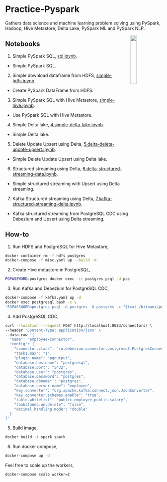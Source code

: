 # Practice-Pyspark

Gathers data science and machine learning problem solving using PySpark, Hadoop, Hive Metastore, Delta Lake, PySpark ML and PySpark NLP.

<img src="https://cdn-images-1.medium.com/max/1600/0*8D301fHKliN6r5Km.png" align="right" width="20%">

## Notebooks

1. Simple PySpark SQL, [sql.ipynb](notebook/1.sql.ipynb).

- Simple PySpark SQL.

2. Simple download dataframe from HDFS, [simple-hdfs.ipynb](notebook/2.simple-hdfs.ipynb). 

- Create PySpark DataFrame from HDFS.

3. Simple PySpark SQL with Hive Metastore, [simple-hive.ipynb](notebook/3.simple-hive.ipynb).

- Use PySpark SQL with Hive Metastore.

4. Simple Delta lake, [4.simple-delta-lake.ipynb](notebook/4.simple-delta-lake.ipynb).

- Simple Delta lake.

5. Delete Update Upsert using Delta, [5.delta-delete-update-upsert.ipynb](notebook/5.delta-delete-update-upsert.ipynb).

- Simple Delete Update Upsert using Delta lake.

6. Structured streaming using Delta, [6.delta-structured-streaming-data.ipynb](notebook/6.delta-structured-streaming-data.ipynb).

- Simple structured streaming with Upsert using Delta streaming.

7. Kafka Structured streaming using Delta, [7.kafka-structured-streaming-delta.ipynb](notebook/7.kafka-structured-streaming-delta.ipynb).

- Kafka structured streaming from PostgreSQL CDC using Debezium and Upsert using Delta streaming.

## How-to

1. Run HDFS and PostgreSQL for Hive Metastore,

```bash
docker container rm -f hdfs postgres
docker-compose -f misc.yaml up --build -d
```

2. Create Hive metastore in PostgreSQL,

```bash
PGPASSWORD=postgres docker exec -it postgres psql -U postgres -d postgres -c "$(cat hive-schema-3.1.0.postgres.sql)"
```

3. Run Kafka and Debezium for PostgreSQL CDC,

```bash
docker-compose -f kafka.yaml up -d
docker exec postgresql bash -c \
'PGPASSWORD=postgres psql -d postgres -U postgres -c "$(cat /bitnami/postgresql/conf/table.sql)"'
```

4. Add PostgreSQL CDC,

```bash
curl --location --request POST http://localhost:8083/connectors/ \
--header 'Content-Type: application/json' \
--data-raw '{
  "name": "employee-connector",
  "config": {
    "connector.class": "io.debezium.connector.postgresql.PostgresConnector",
    "tasks.max": "1",
    "plugin.name": "pgoutput",
    "database.hostname": "postgresql",
    "database.port": "5432",
    "database.user": "postgres",
    "database.password": "postgres",
    "database.dbname" : "postgres",
    "database.server.name": "employee",
    "key.converter": "org.apache.kafka.connect.json.JsonConverter",
    "key.converter.schemas.enable": "true",
    "table.whitelist": "public.employee,public.salary",
    "tombstones.on.delete": "false",
    "decimal.handling.mode": "double"
  }
}'
```

5. Build image,

```bash
docker build -t spark spark
```

6. Run docker compose,

```bash
docker-compose up -d
```

Feel free to scale up the workers,

```bash
docker-compose scale worker=2
```